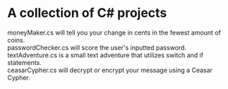 # A collection of C# projects

moneyMaker.cs will tell you your change in cents in the fewest amount of coins.  
passwordChecker.cs will score the user's inputted password.  
textAdventure.cs is a small text adventure that utilizes switch and if statements.  
ceasarCypher.cs will decrypt or encrypt your message using a Ceasar Cypher.